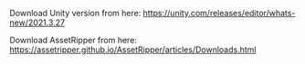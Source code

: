 Download Unity version from here:
https://unity.com/releases/editor/whats-new/2021.3.27

Download AssetRipper from here:
https://assetripper.github.io/AssetRipper/articles/Downloads.html
